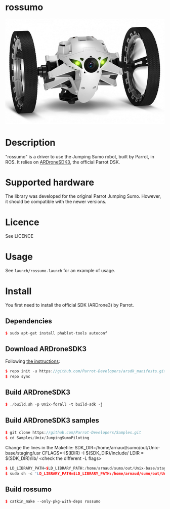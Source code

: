 # rossumo

![jumping_sumo](https://raw.githubusercontent.com/arnaud-ramey/rossumo/master/doc/jumping_sumo.jpg)

Description
===========

"rossumo" is a driver to use the Jumping Sumo robot, built by Parrot, in ROS.
It relies on [ARDroneSDK3](http://developer.parrot.com/docs/bebop/?c#general-information),
the official Parrot DSK.

Supported hardware
==================

The library was developed for the original Parrot Jumping Sumo.
However, it should be compatible with the newer versions.

Licence
=======

See LICENCE

Usage
=====

See `launch/rossumo.launch` for an example of usage.

Install
=======

You first need to install the official SDK (ARDrone3) by Parrot.

Dependencies
------------
```c++
$ sudo apt-get install phablet-tools autoconf
```

Download ARDroneSDK3
--------------------
Following [the instructions](http://developer.parrot.com/docs/bebop/?c#download-all-sources):
```c++
$ repo init -u https://github.com/Parrot-Developers/arsdk_manifests.git
$ repo sync
```

Build ARDroneSDK3
-----------------
```c++
$ ./build.sh -p Unix-forall -t build-sdk -j
```

Build ARDroneSDK3 samples
-------------------------
```c++
$ git clone https://github.com/Parrot-Developers/Samples.git
$ cd Samples/Unix/JumpingSumoPiloting
```
  Change the lines in the Makefile:
    SDK_DIR=/home/arnaud/sumo/out/Unix-base/staging/usr
    CFLAGS=-I$(IDIR) -I $(SDK_DIR)/include/
    LDIR = $(SDK_DIR)/lib/
    <check the different -L flags>
    <add json to libs>
```c++
$ LD_LIBRARY_PATH=$LD_LIBRARY_PATH:/home/arnaud/sumo/out/Unix-base/staging/usr/lib ./JumpingSumoPiloting
$ sudo sh -c 'LD_LIBRARY_PATH=$LD_LIBRARY_PATH:/home/arnaud/sumo/out/Unix-base/staging/usr/lib ./JumpingSumoPiloting '
```

Build rossumo
-------------
```c++
$ catkin_make --only-pkg-with-deps rossumo
```

